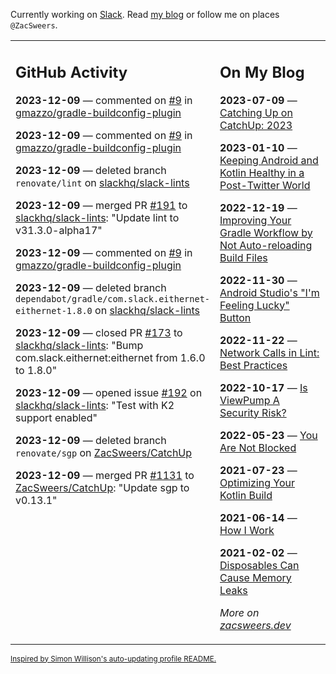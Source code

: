 Currently working on [Slack](https://slack.com/). Read [my blog](https://zacsweers.dev/) or follow me on places `@ZacSweers`.

<table><tr><td valign="top" width="60%">

## GitHub Activity
<!-- githubActivity starts -->
**2023-12-09** — commented on [#9](https://github.com/gmazzo/gradle-buildconfig-plugin/issues/9#issuecomment-1848671929) in [gmazzo/gradle-buildconfig-plugin](https://github.com/gmazzo/gradle-buildconfig-plugin)

**2023-12-09** — commented on [#9](https://github.com/gmazzo/gradle-buildconfig-plugin/issues/9#issuecomment-1848666559) in [gmazzo/gradle-buildconfig-plugin](https://github.com/gmazzo/gradle-buildconfig-plugin)

**2023-12-09** — deleted branch `renovate/lint` on [slackhq/slack-lints](https://github.com/slackhq/slack-lints)

**2023-12-09** — merged PR [#191](https://github.com/slackhq/slack-lints/pull/191) to [slackhq/slack-lints](https://github.com/slackhq/slack-lints): "Update lint to v31.3.0-alpha17"

**2023-12-09** — commented on [#9](https://github.com/gmazzo/gradle-buildconfig-plugin/issues/9#issuecomment-1848644455) in [gmazzo/gradle-buildconfig-plugin](https://github.com/gmazzo/gradle-buildconfig-plugin)

**2023-12-09** — deleted branch `dependabot/gradle/com.slack.eithernet-eithernet-1.8.0` on [slackhq/slack-lints](https://github.com/slackhq/slack-lints)

**2023-12-09** — closed PR [#173](https://github.com/slackhq/slack-lints/pull/173) to [slackhq/slack-lints](https://github.com/slackhq/slack-lints): "Bump com.slack.eithernet:eithernet from 1.6.0 to 1.8.0"

**2023-12-09** — opened issue [#192](https://github.com/slackhq/slack-lints/issues/192) on [slackhq/slack-lints](https://github.com/slackhq/slack-lints): "Test with K2 support enabled"

**2023-12-09** — deleted branch `renovate/sgp` on [ZacSweers/CatchUp](https://github.com/ZacSweers/CatchUp)

**2023-12-09** — merged PR [#1131](https://github.com/ZacSweers/CatchUp/pull/1131) to [ZacSweers/CatchUp](https://github.com/ZacSweers/CatchUp): "Update sgp to v0.13.1"
<!-- githubActivity ends -->
</td><td valign="top" width="40%">

## On My Blog
<!-- blog starts -->
**2023-07-09** — [Catching Up on CatchUp: 2023](https://www.zacsweers.dev/catching-up-on-catchup-2023/)

**2023-01-10** — [Keeping Android and Kotlin Healthy in a Post-Twitter World](https://www.zacsweers.dev/keeping-android-healthy/)

**2022-12-19** — [Improving Your Gradle Workflow by Not Auto-reloading Build Files](https://www.zacsweers.dev/improving-your-workflow-by-not-auto-reloading-build-files/)

**2022-11-30** — [Android Studio's "I'm Feeling Lucky" Button](https://www.zacsweers.dev/android-studios-im-feeling-lucky-button/)

**2022-11-22** — [Network Calls in Lint: Best Practices](https://www.zacsweers.dev/network-calls-in-lint-best-practices/)

**2022-10-17** — [Is ViewPump A Security Risk?](https://www.zacsweers.dev/is-viewpump-a-security-risk/)

**2022-05-23** — [You Are Not Blocked](https://www.zacsweers.dev/you-are-not-blocked/)

**2021-07-23** — [Optimizing Your Kotlin Build](https://www.zacsweers.dev/optimizing-your-kotlin-build/)

**2021-06-14** — [How I Work](https://www.zacsweers.dev/how-i-work/)

**2021-02-02** — [Disposables Can Cause Memory Leaks](https://www.zacsweers.dev/disposables-can-cause-memory-leaks/)
<!-- blog ends -->
_More on [zacsweers.dev](https://zacsweers.dev/)_
</td></tr></table>

<sub><a href="https://simonwillison.net/2020/Jul/10/self-updating-profile-readme/">Inspired by Simon Willison's auto-updating profile README.</a></sub>